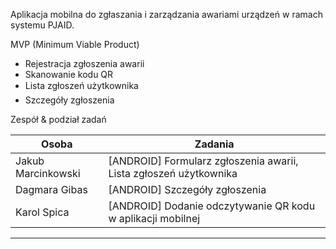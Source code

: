 Aplikacja mobilna do zgłaszania i zarządzania awariami urządzeń w ramach systemu PJAID.

MVP (Minimum Viable Product)
- Rejestracja zgłoszenia awarii
- Skanowanie kodu QR
- Lista zgłoszeń użytkownika
- Szczegóły zgłoszenia


Zespół & podział zadań

| Osoba               | Zadania                                                          |
|---------------------|------------------------------------------------------------------|
| Jakub Marcinkowski  | [ANDROID] Formularz zgłoszenia awarii, Lista zgłoszeń użytkownika|
| Dagmara Gibas       | [ANDROID] Szczegóły zgłoszenia                                   |
| Karol Spica         | [ANDROID] Dodanie odczytywanie QR kodu w aplikacji mobilnej      |
------------------------------------------------------------------------------------------
